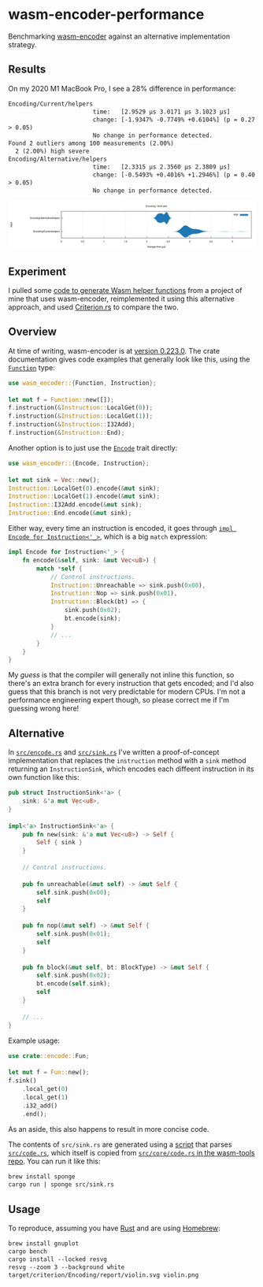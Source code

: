 # wasm-encoder-performance

Benchmarking [wasm-encoder](https://crates.io/crates/wasm-encoder) against an alternative implementation strategy.

## Results

On my 2020 M1 MacBook Pro, I see a 28% difference in performance:

```
Encoding/Current/helpers
                        time:   [2.9529 µs 3.0171 µs 3.1023 µs]
                        change: [-1.9347% -0.7749% +0.6104%] (p = 0.27 > 0.05)
                        No change in performance detected.
Found 2 outliers among 100 measurements (2.00%)
  2 (2.00%) high severe
Encoding/Alternative/helpers
                        time:   [2.3315 µs 2.3560 µs 2.3809 µs]
                        change: [-0.5493% +0.4016% +1.2946%] (p = 0.40 > 0.05)
                        No change in performance detected.
```

![violin plot](violin.png)

## Experiment

I pulled some [code to generate Wasm helper functions](https://github.com/samestep/floretta/blob/v0.3.0/crates/floretta/src/helper.rs) from a project of mine that uses wasm-encoder, reimplemented it using this alternative approach, and used [Criterion.rs](https://github.com/bheisler/criterion.rs) to compare the two.

## Overview

At time of writing, wasm-encoder is at [version 0.223.0](https://crates.io/crates/wasm-encoder/0.223.0). The crate documentation gives code examples that generally look like this, using the [`Function`](https://docs.rs/wasm-encoder/0.223.0/wasm_encoder/struct.Function.html) type:

```rust
use wasm_encoder::{Function, Instruction};

let mut f = Function::new([]);
f.instruction(&Instruction::LocalGet(0));
f.instruction(&Instruction::LocalGet(1));
f.instruction(&Instruction::I32Add);
f.instruction(&Instruction::End);
```

Another option is to just use the [`Encode`](https://docs.rs/wasm-encoder/0.223.0/wasm_encoder/trait.Encode.html) trait directly:

```rust
use wasm_encoder::{Encode, Instruction};

let mut sink = Vec::new();
Instruction::LocalGet(0).encode(&mut sink);
Instruction::LocalGet(1).encode(&mut sink);
Instruction::I32Add.encode(&mut sink);
Instruction::End.encode(&mut sink);
```

Either way, every time an instruction is encoded, it goes through [`impl Encode for Instruction<'_>`](https://github.com/bytecodealliance/wasm-tools/blob/v1.223.0/crates/wasm-encoder/src/core/code.rs#L1236-L1238), which is a big `match` expression:

```rust
impl Encode for Instruction<'_> {
    fn encode(&self, sink: &mut Vec<u8>) {
        match *self {
            // Control instructions.
            Instruction::Unreachable => sink.push(0x00),
            Instruction::Nop => sink.push(0x01),
            Instruction::Block(bt) => {
                sink.push(0x02);
                bt.encode(sink);
            }
            // ...
        }
    }
}
```

My _guess_ is that the compiler will generally not inline this function, so there's an extra branch for every instruction that gets encoded; and I'd also guess that this branch is not very predictable for modern CPUs. I'm not a performance engineering expert though, so please correct me if I'm guessing wrong here!

## Alternative

In [`src/encode.rs`](src/encode.rs) and [`src/sink.rs`](src/sink.rs) I've written a proof-of-concept implementation that replaces the `instruction` method with a `sink` method returning an `InstructionSink`, which encodes each diffeent instruction in its own function like this:

```rust
pub struct InstructionSink<'a> {
    sink: &'a mut Vec<u8>,
}

impl<'a> InstructionSink<'a> {
    pub fn new(sink: &'a mut Vec<u8>) -> Self {
        Self { sink }
    }

    // Control instructions.

    pub fn unreachable(&mut self) -> &mut Self {
        self.sink.push(0x00);
        self
    }

    pub fn nop(&mut self) -> &mut Self {
        self.sink.push(0x01);
        self
    }

    pub fn block(&mut self, bt: BlockType) -> &mut Self {
        self.sink.push(0x02);
        bt.encode(self.sink);
        self
    }

    // ...
}
```

Example usage:

```rust
use crate::encode::Fun;

let mut f = Fun::new();
f.sink()
    .local_get(0)
    .local_get(1)
    .i32_add()
    .end();
```

As an aside, this also happens to result in more concise code.

The contents of `src/sink.rs` are generated using a [script](src/main.rs) that parses [`src/code.rs`](src/code.rs), which itself is copied from [`src/core/code.rs` in the wasm-tools repo](https://github.com/bytecodealliance/wasm-tools/blob/6e9164c5db03892c9dc603ba1f783e84d0eacdd7/crates/wasm-encoder/src/core/code.rs#L1239-L3783). You can run it like this:

```sh
brew install sponge
cargo run | sponge src/sink.rs
```

## Usage

To reproduce, assuming you have [Rust](https://www.rust-lang.org/tools/install) and are using [Homebrew](https://brew.sh/):

```
brew install gnuplot
cargo bench
cargo install --locked resvg
resvg --zoom 3 --background white target/criterion/Encoding/report/violin.svg violin.png
```
